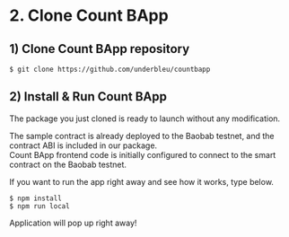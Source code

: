 # 2. Clone Count BApp

## 1\) Clone Count BApp repository

```text
$ git clone https://github.com/underbleu/countbapp
```

## 2\) Install & Run Count BApp

The package you just cloned is ready to launch without any modification.

The sample contract is already deployed to the Baobab testnet, and the contract ABI is included in our package.  
Count BApp frontend code is initially configured to connect to the smart contract on the Baobab testnet.

If you want to run the app right away and see how it works, type below.

```text
$ npm install
$ npm run local
```

Application will pop up right away!